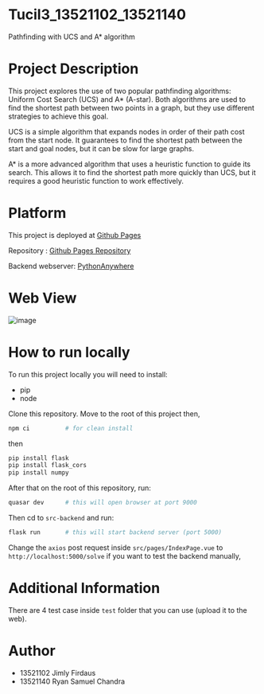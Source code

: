 # Tucil3_13521102_13521140

Pathfinding with UCS and A* algorithm

# Project Description
This project explores the use of two popular pathfinding algorithms: Uniform Cost Search (UCS) and A* (A-star). Both algorithms are used to find the shortest path between two points in a graph, but they use different strategies to achieve this goal.

UCS is a simple algorithm that expands nodes in order of their path cost from the start node. It guarantees to find the shortest path between the start and goal nodes, but it can be slow for large graphs.

A* is a more advanced algorithm that uses a heuristic function to guide its search. This allows it to find the shortest path more quickly than UCS, but it requires a good heuristic function to work effectively.

# Platform
This project is deployed at [Github Pages](https://jimly-firdaus.github.io/#/)

Repository : [Github Pages Repository](https://github.com/Jimly-Firdaus/Jimly-Firdaus.github.io)

Backend webserver: [PythonAnywhere](http://jimlyfirdaus.pythonanywhere.com/)

# Web View
![image](https://user-images.githubusercontent.com/101716223/230827648-0da24695-2fc2-4c74-9973-76aed1aef6ab.png)


# How to run locally
To run this project locally you will need to install:
* pip
* node

Clone this repository. Move to the root of this project then,
```bash
npm ci          # for clean install
```
then
```bash
pip install flask
pip install flask_cors
pip install numpy
```
After that on the root of this repository, run:
```bash
quasar dev      # this will open browser at port 9000
```
Then cd to `src-backend` and run:
```bash
flask run       # this will start backend server (port 5000)
```
Change the `axios` post request inside `src/pages/IndexPage.vue` to `http://localhost:5000/solve` if you want to test the backend manually,

# Additional Information
There are 4 test case inside `test` folder that you can use (upload it to the web).

# Author
* 13521102 Jimly Firdaus
* 13521140 Ryan Samuel Chandra
